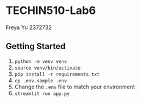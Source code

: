 # TECHIN510-Lab6
Freya Yu 2372732



## Getting Started

1. `python -m venv venv`
1. `source venv/bin/activate`
1. `pip install -r requirements.txt`
1. `cp .env.sample .env`
1. Change the `.env` file to match your environment
1. `streamlit run app.py`

